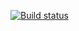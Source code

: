 [![Build status](https://ci.appveyor.com/api/projects/status/rhtinqfd5vlgm243/branch/master?svg=true)](https://ci.appveyor.com/project/Sergius92739/ajs-5-1-classes-inheritance/branch/master)